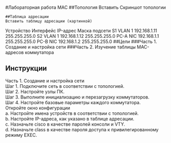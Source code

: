 #Лабораторная работа MAC
##Топология
Вставить Скриншот топологии
 
	##Таблица адресации
    Вставить таблицу адресации (картинкой)
Устройство	Интерфейс	IP-адрес	Маска подсети
S1	VLAN 1	192.168.1.11	255.255.255.0
S2	VLAN 1	192.168.1.12	255.255.255.0
PC-A	NIC	192.168.1.1	255.255.255.0
PC-B	NIC	192.168.1.2	255.255.255.0
	##Цели
###Часть 1. Создание и настройка сети
###Часть 2. Изучение таблицы МАС-адресов коммутатора

## Инструкции
Часть 1. Создание и настройка сети  
Шаг 1. Подключите сеть в соответствии с топологией.    
Шаг 2. Настройте узлы ПК.   
Шаг 3. Выполните инициализацию и перезагрузку   коммутаторов.   
Шаг 4. Настройте базовые параметры каждого коммутатора.  
Откройте окно конфигурации      
a.	Настройте имена устройств в соответствии с топологией.  
b.	Настройте IP-адреса, как указано в таблице адресации.   
c.	Назначьте cisco в качестве паролей консоли и VTY.   
d.	Назначьте class в качестве пароля доступа к привилегированному режиму EXEC.
